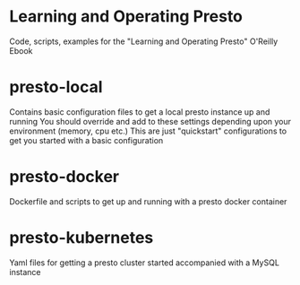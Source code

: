 # Learning and Operating Presto
Code, scripts, examples for the "Learning and Operating Presto" O'Reilly Ebook

# presto-local
Contains basic configuration files to get a local presto instance up and running
You should override and add to these settings depending upon your environment (memory, cpu etc.)
This are just "quickstart" configurations to get you started with a basic configuration

# presto-docker
Dockerfile and scripts to get up and running with a presto docker container

# presto-kubernetes
Yaml files for getting a presto cluster started accompanied with a MySQL instance
